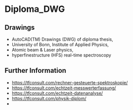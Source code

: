 # Diploma_DWG

## Drawings
- AutoCAD(TM) Drawings (DWG) of diploma thesis,
- University of Bonn, Institute of Applied Physics,
- Atomic beam &amp; Laser physics,
- hyperfinestructure (HFS) real-time spectroscopy 

## Further Information
- https://tfconsult.com/rechner-gesteuerte-spektroskopie/
- https://tfconsult.com/echtzeit-messwerterfassung/
- https://tfconsult.com/echtzeit-datenanalyse/
- https://tfconsult.com/physik-diplom/
- 

